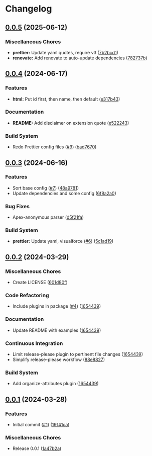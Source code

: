# Changelog

## [0.0.5](https://github.com/x2od/prettier-config/compare/v0.0.4...v0.0.5) (2025-06-12)


### Miscellaneous Chores

* **prettier:** Update yaml quotes, require v3 ([7b2bcd1](https://github.com/x2od/prettier-config/commit/7b2bcd1348792ae41f659273c26e40b26ba4bbc5))
* **renovate:** Add renovate to auto-update dependencies ([782737b](https://github.com/x2od/prettier-config/commit/782737b13389ae8de04688a4afba277a289256ba))

## [0.0.4](https://github.com/x2od/prettier-config/compare/v0.0.3...v0.0.4) (2024-06-17)


### Features

* **html:** Put id first, then name, then default ([e317b43](https://github.com/x2od/prettier-config/commit/e317b43ca68be4b089a59471fd7e2c8ec3db2c29))


### Documentation

* **README:** Add disclaimer on extension quote ([e522243](https://github.com/x2od/prettier-config/commit/e522243d9064879a89c83c98efb0ab27a6c3051d))


### Build System

* Redo Prettier config files ([#9](https://github.com/x2od/prettier-config/issues/9)) ([bad7670](https://github.com/x2od/prettier-config/commit/bad76709831cc77df1b90fee50ab1b587f555677))

## [0.0.3](https://github.com/x2od/prettier-config/compare/v0.0.2...v0.0.3) (2024-06-16)


### Features

* Sort base config ([#7](https://github.com/x2od/prettier-config/issues/7)) ([48a9781](https://github.com/x2od/prettier-config/commit/48a97817b90fe2738c051ba8aa0a8c3d0f141ea1))
* Update dependencies and some config ([6f8a2a0](https://github.com/x2od/prettier-config/commit/6f8a2a039da8abf15dab7895d65346a9282e5351))


### Bug Fixes

* Apex-anonymous parser ([d5f21fa](https://github.com/x2od/prettier-config/commit/d5f21fa107242b3b64eedc8f7c811976f2d6c962))


### Build System

* **prettier:** Update yaml, visualforce ([#6](https://github.com/x2od/prettier-config/issues/6)) ([5c1ad19](https://github.com/x2od/prettier-config/commit/5c1ad190498429f674eebec6eadae7efd59022f4))

## [0.0.2](https://github.com/x2od/prettier-config/compare/v0.0.1...v0.0.2) (2024-03-29)


### Miscellaneous Chores

* Create LICENSE ([601d80f](https://github.com/x2od/prettier-config/commit/601d80f50270a5374855589ab183afeca041ce9e))


### Code Refactoring

* Include plugins in package ([#4](https://github.com/x2od/prettier-config/issues/4)) ([1654439](https://github.com/x2od/prettier-config/commit/1654439c841ea931b21364505612493fe3d666e4))


### Documentation

* Update README with examples ([1654439](https://github.com/x2od/prettier-config/commit/1654439c841ea931b21364505612493fe3d666e4))


### Continuous Integration

* Limit release-please plugin to pertinent file changes ([1654439](https://github.com/x2od/prettier-config/commit/1654439c841ea931b21364505612493fe3d666e4))
* Simplify release-please workflow ([88e8827](https://github.com/x2od/prettier-config/commit/88e8827d78771160147cb360d48e799a30fa650e))


### Build System

* Add organize-attributes plugin ([1654439](https://github.com/x2od/prettier-config/commit/1654439c841ea931b21364505612493fe3d666e4))

## [0.0.1](https://github.com/x2od/prettier-config/compare/v0.0.1...v0.0.1) (2024-03-28)


### Features

* Initial commit ([#1](https://github.com/x2od/prettier-config/issues/1)) ([19141ca](https://github.com/x2od/prettier-config/commit/19141ca68b7f87d7bd6248085a6c97decf7c652b))


### Miscellaneous Chores

* Release 0.0.1 ([1a47b2a](https://github.com/x2od/prettier-config/commit/1a47b2ad9596a467912f829cd5de0d9a7730424e))
